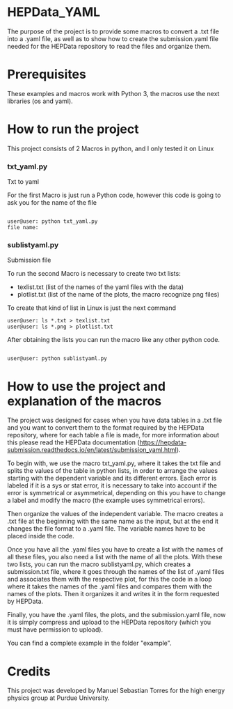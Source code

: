 # HEPData_YAML
The purpose of the project is to provide some macros to convert a .txt file into a .yaml file, 
as well as to show how to create the submission.yaml file needed for the HEPData repository to read the files and organize them.

# Prerequisites

These examples and macros work with Python 3, the macros use the next libraries (os and yaml).


# How to run the project

This project consists of 2 Macros in python, and I only tested it on Linux 

### txt_yaml.py

Txt to yaml

For the first Macro is just run a Python code, however this code is going to ask you for the name of the file

```

user@user: python txt_yaml.py
file name: 

```
### sublistyaml.py

Submission file

To run the second Macro is necessary to create two txt lists:
- texlist.txt (list of the names of the yaml files with the data) 
- plotlist.txt (list of the name of the plots, the macro recognize png files)

To create that kind of list in Linux is just the next command

```
user@user: ls *.txt > texlist.txt
user@user: ls *.png > plotlist.txt

```

After obtaining the lists you can run the macro like any other python code.

```

user@user: python sublistyaml.py

```

# How to use the project and explanation of the macros

The project was designed for cases when you have data tables in a .txt file and you want to convert them to the format required 
by the HEPData repository, where for each table a file is made, for more information about this please read 
the HEPData documentation (https://hepdata-submission.readthedocs.io/en/latest/submission_yaml.html).

To begin with, we use the macro txt_yaml.py, where it takes the txt file and splits the values of the table in python lists, 
in order to arrange the values starting with the dependent variable and its different errors. 
Each error is labeled if it is a sys or stat error, it is necessary to take into account if the error is symmetrical or asymmetrical, 
depending on this you have to change a label and modify the macro (the example uses symmetrical errors).  

Then organize the values of the independent variable. The macro creates a .txt file at the beginning with the same name as the input, 
but at the end it changes the file format to a .yaml file.
The variable names have to be placed inside the code.


Once you have all the .yaml files you have to create a list with the names of all these files, you also need a list with the name of all 
the plots. With these two lists, you can run the macro sublistyaml.py, which creates a submission.txt file, where it goes through 
the names of the list of .yaml files and associates them with the respective plot, for this the code in a loop where it takes the 
names of the .yaml files and compares them with the names of the plots. Then it organizes it and writes it in the form requested 
by HEPData. 

Finally, you have the .yaml files, the plots, and the submission.yaml file, now it is simply compress and upload to the HEPData 
repository (which you must have permission to upload).

You can find a complete example in the folder "example".

# Credits

This project was developed by Manuel Sebastian Torres for the high energy physics group at Purdue University.



